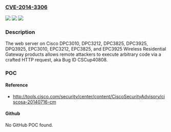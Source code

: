 ### [CVE-2014-3306](https://cve.mitre.org/cgi-bin/cvename.cgi?name=CVE-2014-3306)
![](https://img.shields.io/static/v1?label=Product&message=n%2Fa&color=blue)
![](https://img.shields.io/static/v1?label=Version&message=n%2Fa&color=blue)
![](https://img.shields.io/static/v1?label=Vulnerability&message=n%2Fa&color=brighgreen)

### Description

The web server on Cisco DPC3010, DPC3212, DPC3825, DPC3925, DPQ3925, EPC3010, EPC3212, EPC3825, and EPC3925 Wireless Residential Gateway products allows remote attackers to execute arbitrary code via a crafted HTTP request, aka Bug ID CSCup40808.

### POC

#### Reference
- http://tools.cisco.com/security/center/content/CiscoSecurityAdvisory/ciscosa-20140716-cm

#### Github
No GitHub POC found.

